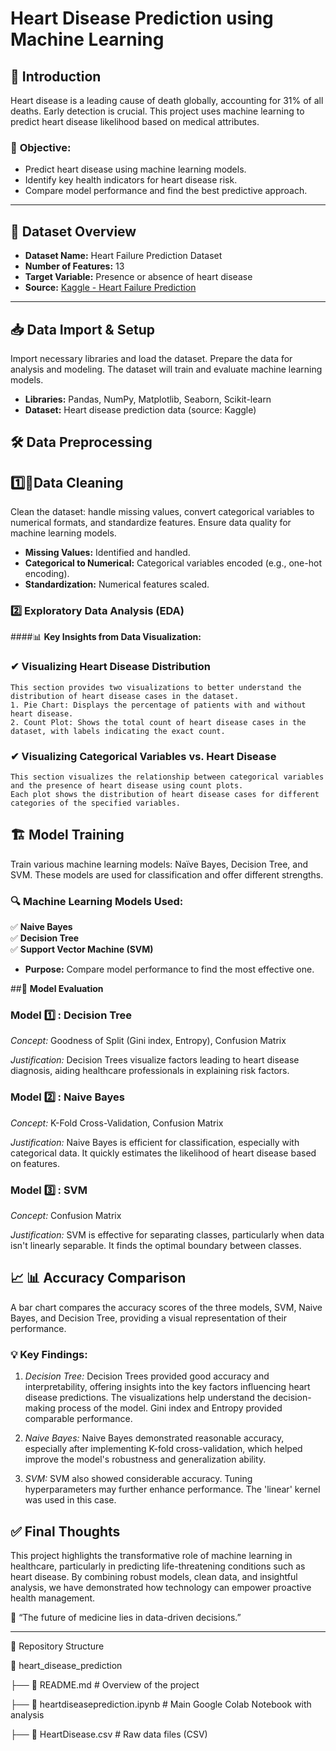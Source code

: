 # **Heart Disease Prediction using Machine Learning**

## 🏥 **Introduction**

Heart disease is a leading cause of death globally, accounting for 31% of all deaths. Early detection is crucial. This project uses machine learning to predict heart disease likelihood based on medical attributes.

### 🎯 **Objective**:

- Predict heart disease using machine learning models.
- Identify key health indicators for heart disease risk.
- Compare model performance and find the best predictive approach.

---
## 📌 **Dataset Overview**  

- **Dataset Name:** Heart Failure Prediction Dataset  
- **Number of Features:** 13  
- **Target Variable:** Presence or absence of heart disease  
- **Source:** [Kaggle - Heart Failure Prediction](https://www.kaggle.com/code/tanmay111999/heart-failure-prediction-cv-score-90-5-models)  

---

## 📥 Data Import & Setup

Import necessary libraries and load the dataset. Prepare the data for analysis and modeling.  The dataset will train and evaluate machine learning models.

- **Libraries:** Pandas, NumPy, Matplotlib, Seaborn, Scikit-learn
- **Dataset:** Heart disease prediction data (source: Kaggle)

## 🛠 **Data Preprocessing**  

## 1️⃣🧹Data Cleaning

Clean the dataset: handle missing values, convert categorical variables to numerical formats, and standardize features.  Ensure data quality for machine learning models.

- **Missing Values:** Identified and handled.
- **Categorical to Numerical:** Categorical variables encoded (e.g., one-hot encoding).
- **Standardization:** Numerical features scaled.

### **2️⃣ Exploratory Data Analysis (EDA)**  
####📊 **Key Insights from Data Visualization:**  
### ✔ Visualizing Heart Disease Distribution
    This section provides two visualizations to better understand the distribution of heart disease cases in the dataset.
    1. Pie Chart: Displays the percentage of patients with and without heart disease.
    2. Count Plot: Shows the total count of heart disease cases in the dataset, with labels indicating the exact count.

### ✔ Visualizing Categorical Variables vs. Heart Disease
    This section visualizes the relationship between categorical variables and the presence of heart disease using count plots. 
    Each plot shows the distribution of heart disease cases for different categories of the specified variables.


## 🏗️ **Model Training**

Train various machine learning models: Naïve Bayes, Decision Tree, and SVM.  These models are used for classification and offer different strengths.

### **🔍 Machine Learning Models Used:**  
✅ **Naive Bayes**  
✅ **Decision Tree**  
✅ **Support Vector Machine (SVM)** 
- **Purpose:** Compare model performance to find the most effective one.


##🚀 **Model Evaluation**

### Model 1️⃣ : Decision Tree

*Concept:* Goodness of Split (Gini index, Entropy), Confusion Matrix

*Justification:* Decision Trees visualize factors leading to heart disease diagnosis, aiding healthcare professionals in explaining risk factors.


### Model 2️⃣ : Naive Bayes

*Concept:* K-Fold Cross-Validation, Confusion Matrix

*Justification:*  Naive Bayes is efficient for classification, especially with categorical data.  It quickly estimates the likelihood of heart disease based on features.


### Model 3️⃣ : SVM

*Concept:* Confusion Matrix

*Justification:*  SVM is effective for separating classes, particularly when data isn't linearly separable. It finds the optimal boundary between classes.


## 📈 📊 **Accuracy Comparison**

A bar chart compares the accuracy scores of the three models, SVM, Naive Bayes, and Decision Tree, providing a visual representation of their performance.

### 💡 **Key Findings:**

1. *Decision Tree:*
    Decision Trees provided good accuracy and interpretability, offering insights into the key factors influencing heart disease predictions. The visualizations help understand the decision-making process of the model. Gini index and Entropy provided comparable performance.

2. *Naive Bayes:*
    Naive Bayes demonstrated reasonable accuracy, especially after implementing K-fold cross-validation, which helped improve the model's robustness and generalization ability.

3. *SVM:*
    SVM also showed considerable accuracy. Tuning hyperparameters may further enhance performance. The 'linear' kernel was used in this case.

## ✅ **Final Thoughts**

This project highlights the transformative role of machine learning in healthcare, particularly in predicting life-threatening conditions such as heart disease. By combining robust models, clean data, and insightful analysis, we have demonstrated how technology can empower proactive health management.

🧠 “The future of medicine lies in data-driven decisions.”

---
📂 Repository Structure

📁 heart_disease_prediction

├── 📜 README.md                         # Overview of the project

├── 📜 heartdiseaseprediction.ipynb      # Main Google Colab Notebook with analysis

├── 📜 HeartDisease.csv                  # Raw data files (CSV)
